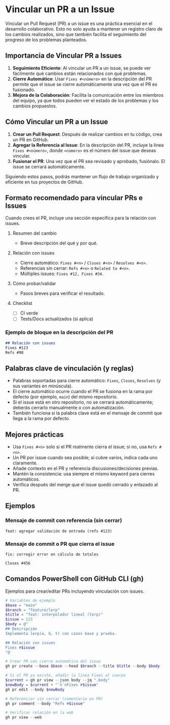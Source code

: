 # Vincular un PR a un Issue

Vincular un Pull Request (PR) a un issue es una práctica esencial en el desarrollo colaborativo. Esto no solo ayuda a mantener un registro claro de los cambios realizados, sino que también facilita el seguimiento del progreso de los problemas planteados.

## Importancia de Vincular PR a Issues

1. **Seguimiento Eficiente**: Al vincular un PR a un issue, se puede ver fácilmente qué cambios están relacionados con qué problemas.
2. **Cierre Automático**: Usar `Fixes #<número>` en la descripción del PR permite que el issue se cierre automáticamente una vez que el PR es fusionado.
3. **Mejora de la Colaboración**: Facilita la comunicación entre los miembros del equipo, ya que todos pueden ver el estado de los problemas y los cambios propuestos.

## Cómo Vincular un PR a un Issue

1. **Crear un Pull Request**: Después de realizar cambios en tu código, crea un PR en GitHub.
2. **Agregar la Referencia al Issue**: En la descripción del PR, incluye la línea `Fixes #<número>`, donde `<número>` es el número del issue que deseas vincular.
3. **Fusionar el PR**: Una vez que el PR sea revisado y aprobado, fusiónalo. El issue se cerrará automáticamente.

Siguiendo estos pasos, podrás mantener un flujo de trabajo organizado y eficiente en tus proyectos de GitHub.

## Formato recomendado para vincular PRs e Issues

Cuando crees el PR, incluye una sección específica para la relación con issues.

1. Resumen del cambio

   - Breve descripción del qué y por qué.

2. Relación con issues

   - Cierre automático: `Fixes #<n>` / `Closes #<n>` / `Resolves #<n>`.
   - Referencias sin cerrar: `Refs #<n>` o `Related to #<n>`.
   - Múltiples issues: `Fixes #12, Fixes #34`.

3. Cómo probar/validar

   - Pasos breves para verificar el resultado.

4. Checklist

    - [ ] CI verde
    - [ ] Tests/Docs actualizados (si aplica)

### Ejemplo de bloque en la descripción del PR

```markdown
## Relación con issues
Fixes #123
Refs #98
```

## Palabras clave de vinculación (y reglas)

- Palabras soportadas para cierre automático: `Fixes`, `Closes`, `Resolves` (y sus variantes en minúscula).
- El cierre automático ocurre cuando el PR se fusiona en la rama por defecto (por ejemplo, `main`) del mismo repositorio.
- Si el issue está en otro repositorio, no se cerrará automáticamente; deberás cerrarlo manualmente o con automatización.
- También funciona si la palabra clave está en el mensaje de commit que llega a la rama por defecto.

## Mejores prácticas

- Usa `Fixes #<n>` solo si el PR realmente cierra el issue; si no, usa `Refs #<n>`.
- Un PR por issue cuando sea posible; si cubre varios, indica cada uno claramente.
- Añade contexto en el PR y referencia discusiones/decisiones previas.
- Mantén la consistencia: usa siempre el mismo keyword para cierres automáticos.
- Verifica después del merge que el issue quedó cerrado y enlazado al PR.

## Ejemplos

### Mensaje de commit con referencia (sin cerrar)

```text
feat: agregar validación de entrada (refs #123)
```

### Mensaje de commit o PR que cierra el issue

```text
fix: corregir error en cálculo de totales

Closes #456
```

## Comandos PowerShell con GitHub CLI (gh)

Ejemplos para crear/editar PRs incluyendo vinculación con issues.

```powershell
# Variables de ejemplo
$base = "main"
$branch = "feature/lerp"
$title = "feat: interpolador lineal (lerp)"
$issue = 123
$body = @"
## Descripción
Implementa lerp(a, b, t) con casos base y prueba.

## Relación con issues
Fixes #$issue
"@

# Crear PR con cierre automático del issue
gh pr create --base $base --head $branch --title $title --body $body

# Si el PR ya existe, añadir la línea Fixes al cuerpo
$current = gh pr view --json body --jq ".body"
$newBody = $current + "`n`nFixes #$issue"
gh pr edit --body $newBody

# Referenciar sin cerrar (comentario en PR)
gh pr comment --body "Refs #$issue"

# Verificar relación en la web
gh pr view --web
```
